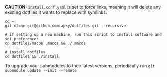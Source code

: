 **CAUTION:** `install.conf.yaml` is set to _force_ links, meaning it will delete any existing dotfiles it wants to replace with symlinks.

```
cd ~
git clone git@github.com:apky/dotfiles.git --recursive

# if setting up a new machine, run this script to install software and set preferences
cp dotfiles/macos .macos && ./.macos

# install dotfiles
cd dotfiles && ./install
```

To upgrade your submodules to their latest versions, periodically run `git submodule update --init --remote`